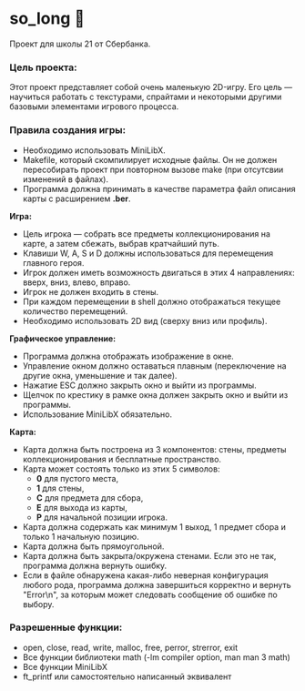 # so_long 👾

Проект для школы 21 от Сбербанка.

### Цель проекта:
Этот проект представляет собой очень маленькую 2D-игру.
Его цель — научиться работать с текстурами, спрайтами и некоторыми другими базовыми элементами игрового процесса.

### Правила создания игры:

- Необходимо использовать MiniLibX.
- Makefile, который скомпилирует исходные файлы. Он не должен пересобирать проект при повторном вызове make (при отсутсвии изменений в файлах).
- Программа должна принимать в качестве параметра файл описания карты с расширением **.ber**.

**Игра:**
- Цель игрока — собрать все предметы коллекционирования на карте, а затем сбежать, выбрав кратчайший путь.
- Клавиши W, A, S и D должны использоваться для перемещения главного героя.
- Игрок должен иметь возможность двигаться в этих 4 направлениях: вверх, вниз, влево, вправо.
- Игрок не должен входить в стены.
- При каждом перемещении в shell должно отображаться текущее количество перемещений.
- Необходимо использовать 2D вид (сверху вниз или профиль).

**Графическое управление:**
- Программа должна отображать изображение в окне.
- Управление окном должно оставаться плавным (переключение на другие окна, уменьшение и так далее).
- Нажатие ESC должно закрыть окно и выйти из программы.
- Щелчок по крестику в рамке окна должен закрыть окно и выйти из программы.
- Использование  MiniLibX обязательно.

**Карта:**
- Карта должна быть построена из 3 компонентов: стены, предметы коллекционирования и бесплатные
пространство.
- Карта может состоять только из этих 5 символов:
  - **0** для пустого места,
  - **1** для стены,
  - **C** для предмета для сбора,
  - **E** для выхода из карты,
  - **P** для начальной позиции игрока.
- Карта должна содержать как минимум 1 выход, 1 предмет сбора и только 1 начальную позицию.
- Карта должна быть прямоугольной.
- Карта должна быть закрыта/окружена стенами. Если это не так, программа должна вернуть
ошибку.
- Если в файле обнаружена какая-либо неверная конфигурация любого рода, программа должна завершиться корректно и вернуть "Error\n", за которым может следовать сообщение об ошибке по выбору.

### Разрешенные функции:

- open, close, read, write, malloc, free, perror, strerror, exit
- Все функции библиотеки math (-lm compiler option, man man 3 math)
- Все функции MiniLibX
- ft_printf или самостоятельно написанный эквивалент
